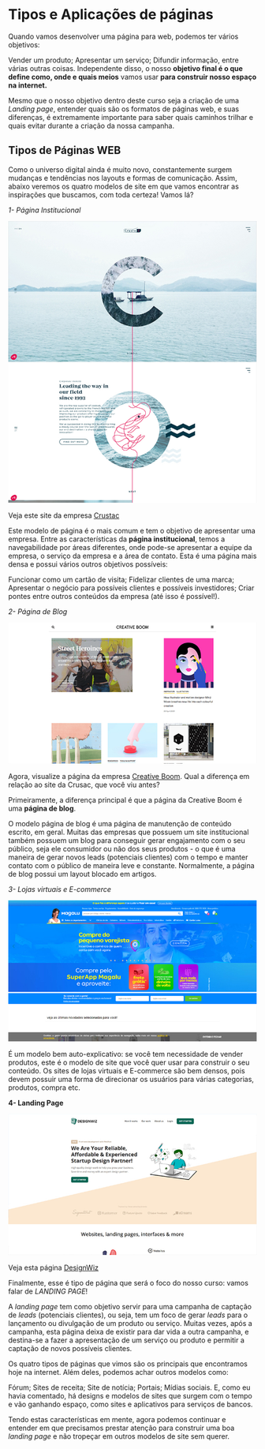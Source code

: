 # Tipos e Aplicações de páginas

Quando vamos desenvolver uma página para web, podemos ter vários objetivos:

Vender um produto;
Apresentar um serviço;
Difundir informação, entre várias outras coisas.
Independente disso, o nosso **objetivo final é o que define como, onde e quais meios** vamos usar **para construir nosso espaço na internet.**

Mesmo que o nosso objetivo dentro deste curso seja a criação de uma *Landing page*, entender quais são os formatos de páginas web, e suas diferenças, é extremamente importante para saber quais caminhos trilhar e quais evitar durante a criação da nossa campanha.

## Tipos de Páginas WEB

Como o universo digital ainda é muito novo, constantemente surgem mudanças e tendências nos layouts e formas de comunicação. Assim, abaixo veremos os quatro modelos de site em que vamos encontrar as inspirações que buscamos, com toda certeza! Vamos lá?

*1- Página Institucional*

![Image_1](/images/[IMAGEM-alura_LandingPage_01.jpg].jpg)

Veja este site da empresa [Crustac](https://crustac.fr/en/home/)

Este modelo de página é o mais comum e tem o objetivo de apresentar uma empresa. Entre as características da **página institucional**, temos a navegabilidade por áreas diferentes, onde pode-se apresentar a equipe da empresa, o serviço da empresa e a área de contato. Esta é uma página mais densa e possui vários outros objetivos possíveis:

Funcionar como um cartão de visita;
Fidelizar clientes de uma marca;
Apresentar o negócio para possíveis clientes e possíveis investidores;
Criar pontes entre outros conteúdos da empresa (até isso é possível!).

*2- Página de Blog*

![Image_2](/images/[IMAGEM-alura_LandingPage_02.jpg].jpg)

Agora, visualize a página da empresa [Creative Boom](https://www.creativeboom.com). Qual a diferença em relação ao site da Crusac, que você viu antes?

Primeiramente, a diferença principal é que a página da Creative Boom é uma **página de blog**.

O modelo página de blog é uma página de manutenção de conteúdo escrito, em geral. Muitas das empresas que possuem um site institucional também possuem um blog para conseguir gerar engajamento com o seu público, seja ele consumidor ou não dos seus produtos - o que é uma maneira de gerar novos leads (potenciais clientes) com o tempo e manter contato com o público de maneira leve e constante. Normalmente, a página de blog possui um layout blocado em artigos.

*3- Lojas virtuais e E-commerce*

![Image_3](/images/[IMAGEM-alura_LandingPage_03.jpg].jpg)

É um modelo bem auto-explicativo: se você tem necessidade de vender produtos, este é o modelo de site que você quer usar para construir o seu conteúdo. Os sites de lojas virtuais e E-commerce são bem densos, pois devem possuir uma forma de direcionar os usuários para várias categorias, produtos, compra etc.

**4- Landing Page**

![Image_4](/images/[IMAGEM-alura_LandingPage_04.jpg].jpg)

Veja esta página [DesignWiz](http://ww1.designwiz.co)

Finalmente, esse é tipo de página que será o foco do nosso curso: vamos falar de *LANDING PAGE*!

A *landing page* tem como objetivo servir para uma campanha de captação de *leads* (potenciais clientes), ou seja, tem um foco de gerar *leads* para o lançamento ou divulgação de um produto ou serviço. Muitas vezes, após a campanha, esta página deixa de existir para dar vida a outra campanha, e destina-se a fazer a apresentação de um serviço ou produto e permitir a captação de novos possíveis clientes.

Os quatro tipos de páginas que vimos são os principais que encontramos hoje na internet. Além deles, podemos achar outros modelos como:

Fórum;
Sites de receita;
Site de notícia;
Portais;
Mídias sociais.
E, como eu havia comentado, há designs e modelos de sites que surgem com o tempo e vão ganhando espaço, como sites e aplicativos para serviços de bancos.

Tendo estas características em mente, agora podemos continuar e entender em que precisamos prestar atenção para construir uma boa *landing page* e não tropeçar em outros modelos de site sem querer.
